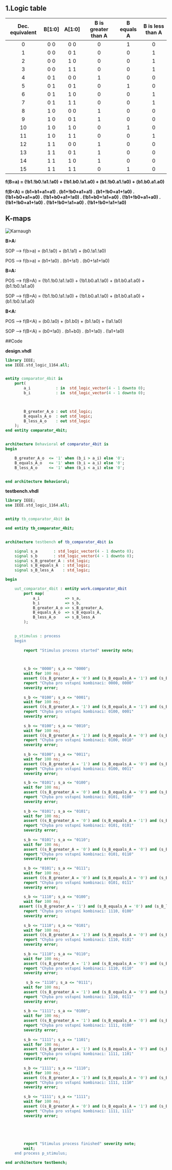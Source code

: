## 1.Logic table


| **Dec. equivalent** | **B[1:0]** | **A[1:0]** | **B is greater than A** | **B equals A** | **B is less than A** |
| :-: | :-: | :-: | :-: | :-: | :-: |
| 0 | 0 0 | 0 0 | 0 | 1 | 0 |
| 1 | 0 0 | 0 1 | 0 | 0 | 1 |
| 2 | 0 0 | 1 0 | 0 | 0 | 1 |
| 3 | 0 0 | 1 1 | 0 | 0 | 1 |
| 4 | 0 1 | 0 0 | 1 | 0 | 0 |
| 5 | 0 1 | 0 1 | 0 | 1 | 0 |
| 6 | 0 1 | 1 0 | 0 | 0 | 1 |
| 7 | 0 1 | 1 1 | 0 | 0 | 1 |
| 8 | 1 0 | 0 0 | 1 | 0 | 0 |
| 9 | 1 0 | 0 1 | 1 | 0 | 0 |
| 10 | 1 0 | 1 0 | 0 | 1 | 0 |
| 11 | 1 0 | 1 1 | 0 | 0 | 1 |
| 12 | 1 1 | 0 0 | 1 | 0 | 0 |
| 13 | 1 1 | 0 1 | 1 | 0 | 0 |
| 14 | 1 1 | 1 0 | 1 | 0 | 0 |
| 15 | 1 1 | 1 1 | 0 | 1 | 0 |



**f(B=a) = (!b1.!b0.!a1.!a0) + (!b1.b0.!a1.a0) + (b1.!b0.a1.!a0) + (b1.b0.a1.a0)**


**f(B<A) = (b1+b1+a1+a1) . (b1+!b0+a1+a1) . (b1+!b0+a1+!a0) . (!b1+b0+a1+a0) . (!b1+b0+a1+!a0) . (!b1+b0+!a1+a0) . (!b1+!b0+a1+a0) . (!b1+!b0+a1+!a0) . (!b1+!b0+!a1+a0) . (!b1+!b0+!a1+!a0)**


## K-maps

![Karnaugh](images/excel_karnaugh.png)

**B>A:**

SOP --> f(b>a) = (b1.!a0) + (b1.!a1) + (b0.!a1.!a0)

POS --> f(b>a) = (b1+!a0) . (b1+!a1) . (b0+!a1+!a0)



**B=A:**

POS --> f(B=A) = (!b1.!b0.!a1.!a0) + (!b1.b0.a1.!a0) + (b1.b0.a1.a0) + (b1.!b0.!a1.a0)

SOP --> f(B=A) = (!b1.!b0.!a1.!a0) + (!b1.b0.a1.!a0) + (b1.b0.a1.a0) + (b1.!b0.!a1.a0)



**B<A:**

POS --> f(B<A) = (b0.!a0) + (b1.b0) + (b1.!a0) + (!a1.!a0)

SOP --> f(B<A) = (b0+!a0) . (b1+b0) . (b1+!a0) . (!a1+!a0)

##Code

**design.vhdl**

```vhdl
library IEEE;
use IEEE.std_logic_1164.all;


entity comparator_4bit is
    port(
        a_i           : in  std_logic_vector(4 - 1 downto 0);
        b_i           : in  std_logic_vector(4 - 1 downto 0);

        

        B_greater_A_o : out std_logic;
        B_equals_A_o  : out std_logic;
        B_less_A_o    : out std_logic      
    );
end entity comparator_4bit;


architecture Behavioral of comparator_4bit is
begin

    B_greater_A_o  <= '1' when (b_i > a_i) else '0';
    B_equals_A_o   <= '1' when (b_i = a_i) else '0';
    B_less_A_o     <= '1' when (b_i < a_i) else '0';


end architecture Behavioral;

```

**testbench.vhdl**

```vhdl
library IEEE;
use IEEE.std_logic_1164.all;


entity tb_comparator_4bit is

end entity tb_comparator_4bit;


architecture testbench of tb_comparator_4bit is

    signal s_a       : std_logic_vector(4 - 1 downto 0);
    signal s_b       : std_logic_vector(4 - 1 downto 0);
    signal s_B_greater_A : std_logic;
    signal s_B_equals_A  : std_logic;
    signal s_B_less_A    : std_logic;

begin

    uut_comparator_4bit : entity work.comparator_4bit
        port map(
            a_i           => s_a,
            b_i           => s_b,
            B_greater_A_o => s_B_greater_A,
            B_equals_A_o  => s_B_equals_A,
            B_less_A_o    => s_B_less_A
        );

   
    p_stimulus : process
    begin
        
        report "Stimulus process started" severity note;


       
        s_b <= "0000"; s_a <= "0000"; 
        wait for 100 ns;
        assert ((s_B_greater_A = '0') and (s_B_equals_A = '1') and (s_B_less_A = '0'))
        report "Chyba pro vstupní kombinaci: 0000, 0000" 
        severity error;
        
        s_b <= "0100"; s_a <= "0001"; 
        wait for 100 ns;
        assert ((s_B_greater_A = '1') and (s_B_equals_A = '1') and (s_B_less_A = '0'))
        report "Chyba pro vstupní kombinaci: 0100, 0001" 
        severity error;
       
        s_b <= "0100"; s_a <= "0010"; 
        wait for 100 ns;
        assert ((s_B_greater_A = '1') and (s_B_equals_A = '0') and (s_B_less_A = '0'))
        report "Chyba pro vstupní kombinaci: 0100, 0010" 
        severity error;
        
        s_b <= "0100"; s_a <= "0011"; 
        wait for 100 ns;
        assert ((s_B_greater_A = '1') and (s_B_equals_A = '0') and (s_B_less_A = '1'))
        report "Chyba pro vstupní kombinaci: 0100, 0011" 
        severity error;

		s_b <= "0101"; s_a <= "0100"; 
        wait for 100 ns;
        assert ((s_B_greater_A = '0') and (s_B_equals_A = '0') and (s_B_less_A = '0'))
        report "Chyba pro vstupní kombinaci: 0101, 0100" 
        severity error;
        
        s_b <= "0101"; s_a <= "0101"; 
        wait for 100 ns;
        assert ((s_B_greater_A = '0') and (s_B_equals_A = '1') and (s_B_less_A = '0'))
        report "Chyba pro vstupní kombinaci: 0101, 0101" 
        severity error;
        
        s_b <= "0101"; s_a <= "0110"; 
        wait for 100 ns;
        assert ((s_B_greater_A = '0') and (s_B_equals_A = '0') and (s_B_less_A = '1'))
        report "Chyba pro vstupní kombinaci: 0101, 0110" 
        severity error;
        
        s_b <= "0101"; s_a <= "0111"; 
        wait for 100 ns;
        assert ((s_B_greater_A = '0') and (s_B_equals_A = '0') and (s_B_less_A = '1'))
        report "Chyba pro vstupní kombinaci: 0101, 0111" 
        severity error;
        
        s_b <= "1110"; s_a <= "0100";
        wait for 100 ns;
      assert ((s_B_greater_A = '1') and (s_B_equals_A = '0') and (s_B_less_A = '0'))
        report "Chyba pro vstupní kombinaci: 1110, 0100" 
        severity error;
        
        s_b <= "1110"; s_a <= "0101"; 
        wait for 100 ns;
        assert ((s_B_greater_A = '1') and (s_B_equals_A = '0') and (s_B_less_A = '0'))
        report "Chyba pro vstupní kombinaci: 1110, 0101" 
        severity error;
        
        s_b <= "1110"; s_a <= "0110"; 
        wait for 100 ns;
        assert ((s_B_greater_A = '1') and (s_B_equals_A = '0') and (s_B_less_A = '0'))
        report "Chyba pro vstupní kombinaci: 1110, 0110" 
        severity error;
        
         s_b <= "1110"; s_a <= "0111"; 
        wait for 100 ns;
        assert ((s_B_greater_A = '1') and (s_B_equals_A = '0') and (s_B_less_A = '0'))
        report "Chyba pro vstupní kombinaci: 1110, 0111" 
        severity error;
        
        s_b <= "1111"; s_a <= "0100"; 
        wait for 100 ns;
        assert ((s_B_greater_A = '1') and (s_B_equals_A = '0') and (s_B_less_A = '0'))
        report "Chyba pro vstupní kombinaci: 1111, 0100" 
        severity error;
        
        s_b <= "1111"; s_a <= "1101"; 
        wait for 100 ns;
        assert ((s_B_greater_A = '1') and (s_B_equals_A = '0') and (s_B_less_A = '0'))
        report "Chyba pro vstupní kombinaci: 1111, 1101" 
        severity error;
        
        s_b <= "1111"; s_a <= "1110"; 
        wait for 100 ns;
        assert ((s_B_greater_A = '1') and (s_B_equals_A = '0') and (s_B_less_A = '0'))
        report "Chyba pro vstupní kombinaci: 1111, 1110" 
        severity error;
        
        s_b <= "1111"; s_a <= "1111"; 
        wait for 100 ns;
        assert ((s_B_greater_A = '0') and (s_B_equals_A = '1') and (s_B_less_A = '0'))
        report "Chyba pro vstupní kombinaci: 1111, 1111" 
        severity error;


        
        
       
        report "Stimulus process finished" severity note;
        wait;
    end process p_stimulus;

end architecture testbench;

```


